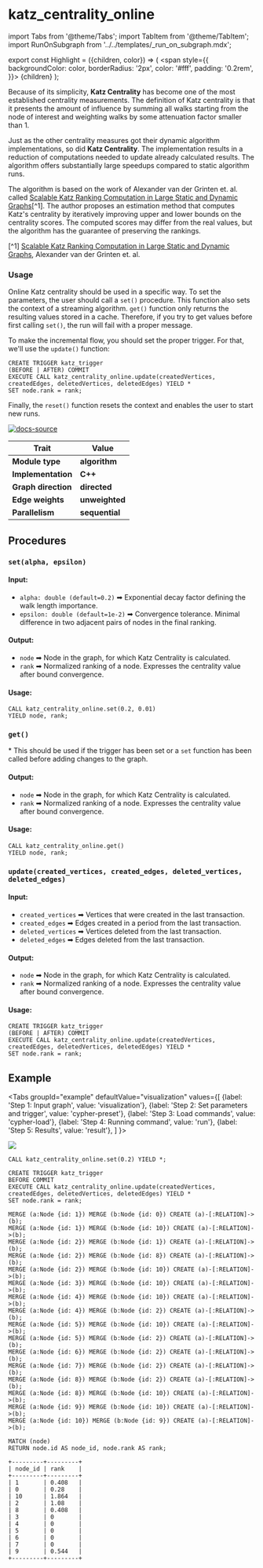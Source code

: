# katz_centrality_online

import Tabs from '@theme/Tabs';
import TabItem from '@theme/TabItem';
import RunOnSubgraph from '../../templates/_run_on_subgraph.mdx';

export const Highlight = ({children, color}) => (
<span
style={{
      backgroundColor: color,
      borderRadius: '2px',
      color: '#fff',
      padding: '0.2rem',
    }}>
{children}
</span>
);

Because of its simplicity, **Katz Centrality** has become one of the most
established centrality measurements. The definition of Katz centrality is that
it presents the amount of influence by summing all walks starting from the node
of interest and weighting walks by some attenuation factor smaller than 1.

Just as the other centrality measures got their dynamic algorithm
implementations, so did **Katz Centrality**. The implementation results in a
reduction of computations needed to update already calculated results. The
algorithm offers substantially large speedups compared to static algorithm runs.

The algorithm is based on the work of Alexander van der Grinten et. al. called
[Scalable Katz Ranking Computation in Large Static and Dynamic
Graphs](https://arxiv.org/pdf/1807.03847.pdf)[^1]. The author proposes an
estimation method that computes Katz's centrality by iteratively improving upper
and lower bounds on the centrality scores. The computed scores may differ from
the real values, but the algorithm has the guarantee of preserving the rankings.

[^1] [Scalable Katz Ranking Computation in Large Static and Dynamic
Graphs](https://arxiv.org/pdf/1807.03847.pdf), Alexander van der Grinten et. al.

### Usage

Online Katz centrality should be used in a specific way. To set the parameters,
the user should call a `set()` procedure. This function also sets the context of
a streaming algorithm. `get()` function only returns the resulting values stored
in a cache. Therefore, if you try to get values before first calling `set()`,
the run will fail with a proper message.

To make the incremental flow, you should set the proper trigger. For that, we'll
use the `update()` function:

```cypher
CREATE TRIGGER katz_trigger
(BEFORE | AFTER) COMMIT
EXECUTE CALL katz_centrality_online.update(createdVertices, createdEdges, deletedVertices, deletedEdges) YIELD *
SET node.rank = rank;
```

Finally, the `reset()` function resets the context and enables the user to start
new runs.

[![docs-source](https://img.shields.io/badge/source-katz_centrality_online-FB6E00?logo=github&style=for-the-badge)](https://github.com/memgraph/mage/blob/main/cpp/katz_centrality_module/katz_centrality_online_module.cpp)

| Trait               | Value                                                 |
| ------------------- | ----------------------------------------------------- |
| **Module type**     | <Highlight color="#FB6E00">**algorithm**</Highlight>  |
| **Implementation**  | <Highlight color="#FB6E00">**C++**</Highlight>        |
| **Graph direction** | <Highlight color="#FB6E00">**directed**</Highlight>   |
| **Edge weights**    | <Highlight color="#FB6E00">**unweighted**</Highlight> |
| **Parallelism**     | <Highlight color="#FB6E00">**sequential**</Highlight> |

## Procedures

<RunOnSubgraph/>

### `set(alpha, epsilon)`

#### Input:

- `alpha: double (default=0.2)` ➡ Exponential decay factor defining the walk length
  importance.
- `epsilon: double (default=1e-2)` ➡ Convergence tolerance. Minimal difference in two
  adjacent pairs of nodes in the final ranking.

#### Output:

- `node` ➡ Node in the graph, for which Katz Centrality is calculated.
- `rank` ➡ Normalized ranking of a node. Expresses the centrality value after
  bound convergence.

#### Usage:

```cypher
CALL katz_centrality_online.set(0.2, 0.01)
YIELD node, rank;
```

### `get()`

\* This should be used if the trigger has been set or a `set` function has been
called before adding changes to the graph.

#### Output:

- `node` ➡ Node in the graph, for which Katz Centrality is calculated.
- `rank` ➡ Normalized ranking of a node. Expresses the centrality value after
  bound convergence.

#### Usage:

```cypher
CALL katz_centrality_online.get()
YIELD node, rank;
```

### `update(created_vertices, created_edges, deleted_vertices, deleted_edges)`

#### Input:

- `created_vertices` ➡ Vertices that were created in the last transaction.
- `created_edges` ➡ Edges created in a period from the last transaction.
- `deleted_vertices` ➡ Vertices deleted from the last transaction.
- `deleted_edges` ➡ Edges deleted from the last transaction.

#### Output:

- `node` ➡ Node in the graph, for which Katz Centrality is calculated.
- `rank` ➡ Normalized ranking of a node. Expresses the centrality value after
  bound convergence.

#### Usage:

```cypher
CREATE TRIGGER katz_trigger
(BEFORE | AFTER) COMMIT
EXECUTE CALL katz_centrality_online.update(createdVertices, createdEdges, deletedVertices, deletedEdges) YIELD *
SET node.rank = rank;
```

## Example

<Tabs
groupId="example"
defaultValue="visualization"
values={[
{label: 'Step 1: Input graph', value: 'visualization'},
{label: 'Step 2: Set parameters and trigger', value: 'cypher-preset'},
{label: 'Step 3: Load commands', value: 'cypher-load'},
{label: 'Step 4: Running command', value: 'run'},
{label: 'Step 5: Results', value: 'result'},
]
}>
<TabItem value="visualization">

![](/pages/advanced-algorithms/available-algorithms/katz_centrality/memgraph-katz.png)

  </TabItem>
  <TabItem value="cypher-preset">

```cypher
CALL katz_centrality_online.set(0.2) YIELD *;

CREATE TRIGGER katz_trigger
BEFORE COMMIT
EXECUTE CALL katz_centrality_online.update(createdVertices, createdEdges, deletedVertices, deletedEdges) YIELD *
SET node.rank = rank;
```

 </TabItem>
  <TabItem value="cypher-load">

```cypher
MERGE (a:Node {id: 1}) MERGE (b:Node {id: 0}) CREATE (a)-[:RELATION]->(b);
MERGE (a:Node {id: 1}) MERGE (b:Node {id: 10}) CREATE (a)-[:RELATION]->(b);
MERGE (a:Node {id: 2}) MERGE (b:Node {id: 1}) CREATE (a)-[:RELATION]->(b);
MERGE (a:Node {id: 2}) MERGE (b:Node {id: 8}) CREATE (a)-[:RELATION]->(b);
MERGE (a:Node {id: 2}) MERGE (b:Node {id: 10}) CREATE (a)-[:RELATION]->(b);
MERGE (a:Node {id: 3}) MERGE (b:Node {id: 10}) CREATE (a)-[:RELATION]->(b);
MERGE (a:Node {id: 4}) MERGE (b:Node {id: 10}) CREATE (a)-[:RELATION]->(b);
MERGE (a:Node {id: 4}) MERGE (b:Node {id: 2}) CREATE (a)-[:RELATION]->(b);
MERGE (a:Node {id: 5}) MERGE (b:Node {id: 10}) CREATE (a)-[:RELATION]->(b);
MERGE (a:Node {id: 5}) MERGE (b:Node {id: 2}) CREATE (a)-[:RELATION]->(b);
MERGE (a:Node {id: 6}) MERGE (b:Node {id: 2}) CREATE (a)-[:RELATION]->(b);
MERGE (a:Node {id: 7}) MERGE (b:Node {id: 2}) CREATE (a)-[:RELATION]->(b);
MERGE (a:Node {id: 8}) MERGE (b:Node {id: 2}) CREATE (a)-[:RELATION]->(b);
MERGE (a:Node {id: 8}) MERGE (b:Node {id: 10}) CREATE (a)-[:RELATION]->(b);
MERGE (a:Node {id: 9}) MERGE (b:Node {id: 10}) CREATE (a)-[:RELATION]->(b);
MERGE (a:Node {id: 10}) MERGE (b:Node {id: 9}) CREATE (a)-[:RELATION]->(b);
```

  </TabItem>
  <TabItem value="run">

```cypher
MATCH (node)
RETURN node.id AS node_id, node.rank AS rank;
```

  </TabItem>
  <TabItem value="result">

```plaintext
+---------+---------+
| node_id | rank    |
+---------+---------+
| 1       | 0.408   |
| 0       | 0.28    |
| 10      | 1.864   |
| 2       | 1.08    |
| 8       | 0.408   |
| 3       | 0       |
| 4       | 0       |
| 5       | 0       |
| 6       | 0       |
| 7       | 0       |
| 9       | 0.544   |
+---------+---------+
```

  </TabItem>
</Tabs>
